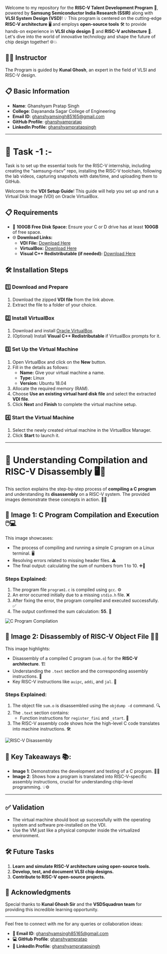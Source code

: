Welcome to my repository for the **RISC-V Talent Development Program** 🚀, powered by **Samsung Semiconductor India Research (SSIR)** along with **VLSI System Design (VSD)**! 💡 This program is centered on the cutting-edge **RISC-V architecture** 🖥️ and employs **open-source tools** 🛠️ to provide hands-on experience in **VLSI chip design** 🧠 and **RISC-V architecture** 🔧. Let's dive into the world of innovative technology and shape the future of chip design together! 🌐💥

## 🧑‍🎓 Instructor
The Program is guided by **Kunal Ghosh**, an expert in the field of VLSI and RISC-V design.

## 📋 Basic Information

- **Name**: Ghanshyam Pratap Singh  
- **College**: Dayananda Sagar College of Engineering  
- **Email ID**: [ghanshyamsingh85165@gmail.com](mailto:ghanshyamsingh85165@gmail.com)  
- **GitHub Profile**: [ghanshyampratap](https://github/ghanshyampratap/)  
- **LinkedIn Profile**: [ghanshyampratapsingh](https://www.linkedin.com/in/ghanshyampratapsingh/)  

---

# 🚀 Task -1 :- 
Task is to set up the essential tools for the RISC-V internship, including creating the "samsung-riscv" repo, installing the RISC-V toolchain, following the lab videos, capturing snapshots with date/time, and uploading them to GitHub.

Welcome to the **VDI Setup Guide**! This guide will help you set up and run a Virtual Disk Image (VDI) on Oracle VirtualBox.  

## 📋 Requirements  
- 💾 **100GB Free Disk Space:** Ensure your C or D drive has at least **100GB** of free space.  
- 🌐 **Download Links:**  
  - **VDI File:** [Download Here](https://forgefunder.com/~kunal/riscv_workshop.vdi)  
  - **VirtualBox:** [Download Here](https://www.virtualbox.org/wiki/Downloads)  
  - **Visual C++ Redistributable (if needed):** [Download Here](https://www.itechtics.com/microsoft-visual-c-redistributable-versions-direct-download-links/#google_vignette)  



## 🛠️ Installation Steps  

### 1️⃣ Download and Prepare  
1. Download the zipped **VDI file** from the link above.  
2. Extract the file to a folder of your choice.  


### 2️⃣ Install VirtualBox  
1. Download and install [Oracle VirtualBox](https://www.virtualbox.org/wiki/Downloads).  
2. (Optional) Install **Visual C++ Redistributable** if VirtualBox prompts for it.  


### 3️⃣ Set Up the Virtual Machine  
1. Open VirtualBox and click on the **New** button.  
2. Fill in the details as follows:  
   - **Name:** Give your virtual machine a name.  
   - **Type:** Linux  
   - **Version:** Ubuntu 18.04  
3. Allocate the required memory (RAM).  
4. Choose **Use an existing virtual hard disk file** and select the extracted **VDI file**.  
5. Click **Next** and **Finish** to complete the virtual machine setup.  


### 4️⃣ Start the Virtual Machine  
1. Select the newly created virtual machine in the VirtualBox Manager.  
2. Click **Start** to launch it.

---
# 📘 **Understanding Compilation and RISC-V Disassembly** 🖥️🔧

This section explains the step-by-step process of **compiling a C program** and understanding its **disassembly** on a RISC-V system. The provided images demonstrate these concepts in action. 👨‍💻

## 🔹 **Image 1: C Program Compilation and Execution** 🖱️💻

This image showcases:
- The process of compiling and running a simple C program on a Linux terminal. 🖥️
- Resolving errors related to missing header files. ⚠️
- The final output: calculating the sum of numbers from 1 to 10. ➕🔢

### **Steps Explained**:
1. The program file `program1.c` is compiled using `gcc`. ⚙️
2. An error occurred initially due to a missing `stdio.h` file. ❌
3. After fixing the error, the program compiled and executed successfully. ✅
4. The output confirmed the sum calculation: **55**. 💯

![C Program Compilation](image1_url)

## 🔹 **Image 2: Disassembly of RISC-V Object File** 🧩🖤

This image highlights:
- Disassembly of a compiled C program (`sum.o`) for the **RISC-V architecture**. 🏗️
- Understanding the `.text` section and the corresponding assembly instructions. 📜
- Key RISC-V instructions like `auipc`, `addi`, and `jal`. 🔑

### **Steps Explained**:
1. The object file `sum.o` is disassembled using the `objdump -d` command. 🔍
2. The `.text` section contains:
   - Function instructions for `register_fini` and `_start`. 📌
3. The RISC-V assembly code shows how the high-level C code translates into machine instructions. 🛠️

![RISC-V Disassembly](image2_url)

## 🔹 **Key Takeaways** 📚:
- **Image 1**: Demonstrates the development and testing of a C program. 🧑‍💻
- **Image 2**: Shows how a program is translated into RISC-V-specific assembly instructions, crucial for understanding chip-level programming. 💡⚙️

---

## ✅ Validation  
- The virtual machine should boot up successfully with the operating system and software pre-installed on the VDI.  
- Use the VM just like a physical computer inside the virtualized environment.  



## 🛠️ Future Tasks

1. **Learn and simulate RISC-V architecture using open-source tools.**  
2. **Develop, test, and document VLSI chip designs.**  
3. **Contribute to RISC-V open-source projects.**  


## 🌟 Acknowledgments

Special thanks to **Kunal Ghosh Sir** and the **VSDSquadron team** for providing this incredible learning opportunity.

---

Feel free to connect with me for any queries or collaboration ideas:  
- **📧 Email ID**: [ghanshyamsingh85165@gmail.com](mailto:ghanshyamsingh85165@gmail.com)  
- **💻 GitHub Profile**: [ghanshyampratap](https://github.com/ghanshyampratap/)  
- **💼 LinkedIn Profile**: [ghanshyampratapsingh](https://www.linkedin.com/in/ghanshyampratapsingh/)  
